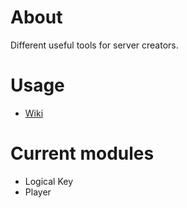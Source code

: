 # About
Different useful tools for server creators.

# Usage
* [Wiki](https://github.com/Lavalierre/G2O_ExtendedTools/wiki)

# Current modules
* Logical Key
* Player
